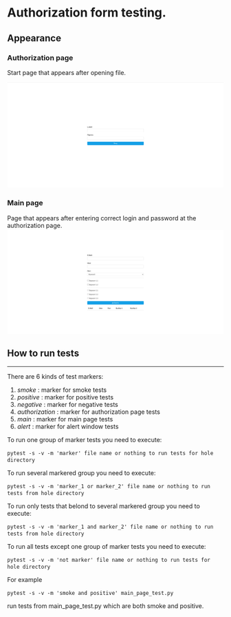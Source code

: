 
# Authorization form testing.

## Appearance

### Authorization page 
Start page that appears after opening file.

![Authorization page](images/authorization_page.png) 

### Main page 
Page that appears after entering correct login and password at the authorization page.
![Main page](images/main_page.png) 
## How to run tests
----

There are 6 kinds of test markers: 

1. _smoke_ : marker for smoke tests
2. _positive_ : marker for positive tests
3. _negative_ : marker for negative tests
4. _authorization_ : marker for authorization page tests
5. _main_ : marker for main page tests
6. _alert_ : marker for alert window tests

To run one group of marker tests you need to execute:
```
pytest -s -v -m 'marker' file name or nothing to run tests for hole directory
```
To run several markered group you need to execute:
```
pytest -s -v -m 'marker_1 or marker_2' file name or nothing to run tests from hole directory
```

To run only tests that belond to several markered group you need to execute:

```
pytest -s -v -m 'marker_1 and marker_2' file name or nothing to run tests from hole directory
```

To run all tests except one group of marker tests you need to execute:

```
pytest -s -v -m 'not marker' file name or nothing to run tests for hole directory
```

For example
```
pytest -s -v -m 'smoke and positive' main_page_test.py
```
run tests from main_page_test.py which are both smoke and positive.

